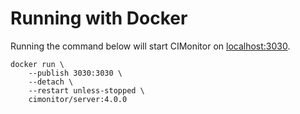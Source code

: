 # Running with Docker

Running the command below will start CIMonitor on [localhost:3030](http://localhost:3030).

```shell
docker run \
    --publish 3030:3030 \
    --detach \
    --restart unless-stopped \
    cimonitor/server:4.0.0
```
